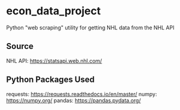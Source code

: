 # econ_data_project
Python "web scraping" utility for getting NHL data from the NHL API 

## Source
NHL API: https://statsapi.web.nhl.com/

## Python Packages Used
requests: https://requests.readthedocs.io/en/master/
numpy: https://numpy.org/
pandas: https://pandas.pydata.org/
